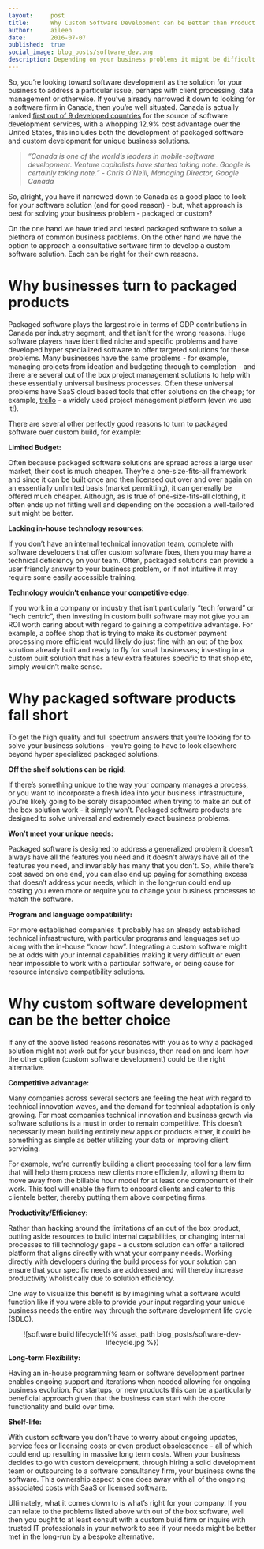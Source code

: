 ```yaml
---
layout:     post
title:      Why Custom Software Development can be Better than Product Solutions
author:     aileen
date:       2016-07-07
published:  true
social_image: blog_posts/software_dev.png
description: Depending on your business problems it might be difficult to know whether you should go with a custom build or an out of the box solution. Learn when one might be better than the other.
---
```


So, you’re looking toward software development as the solution for your business to address a particular issue, perhaps with client processing, data management or otherwise.  If you’ve already narrowed it down to looking for a software firm in Canada, then you’re well situated.  Canada is actually ranked [first out of 9 developed countries](http://international.gc.ca/investors-investisseurs/sector-secteurs/software-logiciel.aspx?lang=eng) for the source of software development services, with a whopping 12.9% cost advantage over the United States, this includes both the development of packaged software and custom development for unique business solutions. 

<!--more-->

>*“Canada is one of the world’s leaders in mobile-software development. Venture capitalists have started taking note. Google is certainly taking note.”* - 
*Chris O’Neill, Managing Director, Google Canada*

So, alright, you have it narrowed down to Canada as a good place to look for your software solution (and for good reason) - but, what approach is best for solving your business problem - packaged or custom?   

On the one hand we have tried and tested packaged software to solve a plethora of common business problems. On the other hand we have the option to approach a consultative software firm to develop a custom software solution. Each can be right for their own reasons. 

# **Why businesses turn to packaged products**

Packaged software plays the largest role in terms of GDP contributions in Canada per industry segment, and that isn’t for the wrong reasons.  Huge software players have identified niche and specific problems and have developed hyper specialized software to offer targeted solutions for these problems.  Many businesses have the same problems - for example, managing projects from ideation and budgeting through to completion - and there are several out of the box project management solutions to help with these essentially universal business processes.  Often these universal problems have SaaS cloud based tools that offer solutions on the cheap; for example, [trello](https://en.wikipedia.org/wiki/Trello) - a widely used project management platform (even we use it!).   

There are several other perfectly good reasons to turn to packaged software over custom build, for example: 

**Limited Budget:** 

Often because packaged software solutions are spread across a large user market, their cost is much cheaper. They’re a one-size-fits-all framework and since it can be built once and then licensed out over and over again on an essentially unlimited basis (market permitting), it can generally be offered much cheaper. Although, as is true of one-size-fits-all clothing, it often ends up not fitting well and depending on the occasion a well-tailored suit might be better.

**Lacking in-house technology resources:** 

If you don’t have an internal technical innovation team, complete with software developers that offer custom software fixes, then you may have a technical deficiency on your team.  Often, packaged solutions can provide a user friendly answer to your business problem, or if not intuitive it may require some easily accessible training.

**Technology wouldn’t enhance your competitive edge:**  

If you work in a company or industry that isn’t particularly “tech forward” or “tech centric”, then investing in custom built software may not give you an ROI worth caring about with regard to gaining a competitive advantage. For example, a coffee shop that is trying to make its customer payment processing more efficient would likely do just fine with an out of the box solution already built and ready to fly for small businesses; investing in a custom built solution that has a few extra features specific to that shop etc, simply wouldn’t make sense. 

# **Why packaged software products fall short**

To get the high quality and full spectrum answers that you’re looking for to solve your business solutions - you’re going to have to look elsewhere beyond hyper specialized packaged solutions.  

**Off the shelf solutions can be rigid:** 

If there’s something unique to the way your company manages a process, or you want to incorporate a fresh idea into your business infrastructure, you’re likely going to be sorely disappointed when trying to make an out of the box solution work - it simply won’t.  Packaged software products are designed to solve universal and extremely exact business problems. 

**Won’t meet your unique needs:** 

Packaged software is designed to address a generalized problem it doesn’t always have all the features you need and it doesn't always have all of the features you need, and invariably has many that you don't.  So, while there’s cost saved on one end, you can also end up paying for something excess that doesn’t address your needs, which in the long-run could end up costing you even more or require you to change your business processes to match the software.   

**Program and language compatibility:** 

For more established companies it probably has an already established technical infrastructure, with particular programs and languages set up along with the in-house “know how”. Integrating a custom software might be at odds with your internal capabilities making it very difficult or even near impossible to work with a particular software, or being cause for resource intensive compatibility solutions.  

# **Why custom software development can be the better choice**

If any of the above listed reasons resonates with you as to why a packaged solution might not work out for your business, then read on and learn how the other option (custom software development) could be the right alternative.  

**Competitive advantage:**

Many companies across several sectors are feeling the heat with regard to technical innovation waves, and the demand for technical adaptation is only growing. For most companies technical innovation and business growth via software solutions is a must in order to remain competitive. This doesn’t necessarily mean building entirely new apps or products either, it could be something as simple as better utilizing your data or improving client servicing. 

For example, we’re currently building a client processing tool for a law firm that will help them process new clients more efficiently, allowing them to move away from the billable hour model for at least one component of their work. This tool will enable the firm to onboard clients and cater to this clientele better, thereby putting them above competing firms. 

**Productivity/Efficiency:** 

Rather than hacking around the limitations of an out of the box product, putting aside resources to build internal capabilities, or changing internal processes to fill technology gaps - a custom solution can offer a tailored platform that aligns directly with what your company needs. Working directly with developers during the build process for your solution can ensure that your specific needs are addressed and will thereby increase productivity wholistically due to solution efficiency. 

One way to visualize this benefit is by imagining what a software would function like if you were able to provide your input regarding your unique business needs the entire way through the software development life cycle (SDLC).

<center>![software build lifecycle]({% asset_path blog_posts/software-dev-lifecycle.jpg %})</center>

**Long-term Flexibility:**

Having an in-house programming team or software development partner enables ongoing support and iterations when needed allowing for ongoing business evolution. For startups, or new products this can be a particularly beneficial approach given that the business can start with the core functionality and build over time. 

**Shelf-life:**

With custom software you don’t have to worry about ongoing updates, service fees or licensing costs or even product obsolescence - all of which could end up resulting in massive long term costs. When your business decides to go with custom development, through hiring a solid development team or outsourcing to a software consultancy firm, your business owns the software. This ownership aspect alone does away with all of the ongoing associated costs with SaaS or licensed software. 

Ultimately, what it comes down to is what’s right for your company. If you can relate to the problems listed above with out of the box software, well then you ought to at least consult with a custom build firm or inquire with trusted IT professionals in your network to see if your needs might be better met in the long-run by a bespoke alternative. 


